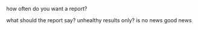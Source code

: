 how often do you want a report?

what should the report say? unhealthy results only? is no news good news